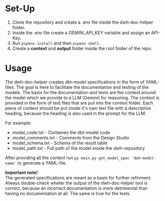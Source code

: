 # Set-Up
1. Clone the repository and create a .env file inside the dwh-doc-helper folder.
2. Inside the .env file create a GEMINI_API_KEY variable and assign an API-Key.
3. Run `pipenv install` and then `pipenv shell`.
4. Create a **context** and **output** folder inside the root folder of the repo.

# Usage
The dwh-doc-helper creates dbt-model specifications in the form of YAML-files. The goal is here to facilitate the documentation and testing of the models. The basis for the documentation and tests are the context around the model which we provide to a LLM (Gemini) for reasoning. The context is provided in the form of text files that are put into the context folder. Each piece of context should be put inside it's own text file with a descriptive heading, because the heading is also used in the prompt for the LLM.

For example:
- model_code.txt - Containes the dbt-model code
- model_comments.txt - Comments from the Design Studio
- model_schema.txt - Schema of the result table
- model_path.txt - Full path of the model inside the dwh-repository

After providing all the context run `py main.py get_model_spec 'dwh-model-name'` to generate a YAML-file. 

**Important note!** <br>
The generated specifications are meant as a basis for further refinment. Always double-check wheter the output of the dwh-doc-helper tool is correct, because an incorrect documentation is more detrimental than having no documentation at all. The same is true for the tests.
